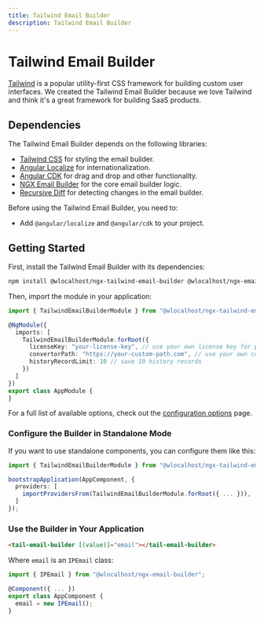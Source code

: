 ```yaml
---
title: Tailwind Email Builder
description: Tailwind Email Builder
---
```


# Tailwind Email Builder

[Tailwind](https://tailwindcss.com/) is a popular utility-first CSS framework for building custom user interfaces. We created the Tailwind Email Builder because we love Tailwind and think it's a great framework for building SaaS products.

## Dependencies

The Tailwind Email Builder depends on the following libraries:

* [Tailwind CSS](https://tailwindcss.com/) for styling the email builder.
* [Angular Localize](https://angular.io/guide/i18n) for internationalization.
* [Angular CDK](https://material.angular.io/cdk/categories) for drag and drop and other functionality.
* [NGX Email Builder](https://www.npmjs.com/package/@wlocalhost/ngx-email-builder) for the core email builder logic.
* [Recursive Diff](https://www.npmjs.com/package/recursive-diff) for detecting changes in the email builder.

Before using the Tailwind Email Builder, you need to:

* Add `@angular/localize` and `@angular/cdk` to your project.

## Getting Started

First, install the Tailwind Email Builder with its dependencies:

```bash
npm install @wlocalhost/ngx-tailwind-email-builder @wlocalhost/ngx-email-builder recursive-diff
```

Then, import the module in your application:

```typescript
import { TailwindEmailBuilderModule } from "@wlocalhost/ngx-tailwind-email-builder";

@NgModule({
  imports: [
    TailwindEmailBuilderModule.forRoot({
      licenseKey: "your-license-key", // use your own license key for paid versions
      convertorPath: "https://your-custom-path.com", // use your own converter
      historyRecordLimit: 10 // save 10 history records
    })
  ]
})
export class AppModule {
}
```

For a full list of available options, check out the [configuration options](../../getting-started/configuration.md) page.

### Configure the Builder in Standalone Mode

If you want to use standalone components, you can configure them like this:

```typescript
import { TailwindEmailBuilderModule } from "@wlocalhost/ngx-tailwind-email-builder";

bootstrapApplication(AppComponent, {
  providers: [
    importProvidersFrom(TailwindEmailBuilderModule.forRoot({ ... })),
  ]
});
```

### Use the Builder in Your Application

```html
<tail-email-builder [(value)]="email"></tail-email-builder>
```

Where `email` is an `IPEmail` class:

```typescript
import { IPEmail } from "@wlocalhost/ngx-email-builder";

@Component({ ... })
export class AppComponent {
  email = new IPEmail();
}
```
